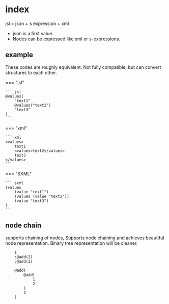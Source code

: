 # index

jsl = json + s expression + xml

- json is a first value.
- Nodes can be expressed like xml or s-expressions.

## example

These codes are roughly equivalent.
Not fully compatible, but can convert structures to each other.

=== "jsl"

    ``` jsl
    @values(
        "text1"
        @values("text2")
        "text3"
    )
    ```

=== "xml"

    ``` xml
    <values>
        text1
        <values>text2</values>
        text3
    </values>
    ```

=== "SXML"

    ``` sxml
    (values
        (value "text1")
        (values (value "text2"))
        (value "text3")
    )
    ```

## node chain

supports chaining of nodes, Supports node chaining and achieves beautiful node representation.
Binary tree representation will be cleaner.

``` jsl
    1
    :@add(2)
    :@add(3)
```

``` jsl
    @add(
        @add(
            1
            2
        )
        3
    )
```